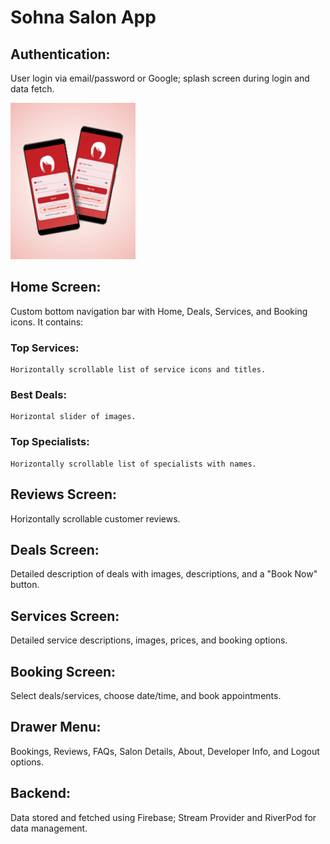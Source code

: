 # Sohna Salon App

## Authentication: 
  User login via email/password or Google; splash screen during login and data fetch.

  <img src="assets/1.jpg" alt="Authentication Screen" width="200"/>

## Home Screen: 
  Custom bottom navigation bar with Home, Deals, Services, and Booking icons. It contains:
  ### Top Services: 
    Horizontally scrollable list of service icons and titles.
  ### Best Deals: 
    Horizontal slider of images.
  ### Top Specialists: 
    Horizontally scrollable list of specialists with names.

## Reviews Screen: 
  Horizontally scrollable customer reviews.

## Deals Screen: 
  Detailed description of deals with images, descriptions, and a "Book Now" button.

## Services Screen:
  Detailed service descriptions, images, prices, and booking options.

## Booking Screen: 
  Select deals/services, choose date/time, and book appointments.

## Drawer Menu: 
  Bookings, Reviews, FAQs, Salon Details, About, Developer Info, and Logout options.

## Backend: 
  Data stored and fetched using Firebase; Stream Provider and RiverPod for data management.
